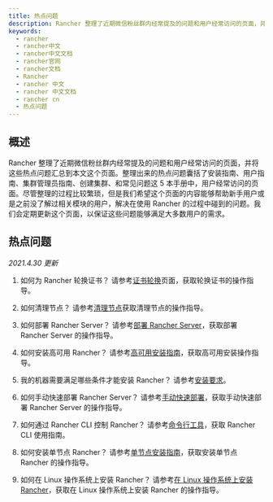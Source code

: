 ```yaml
---
title: 热点问题
description: Rancher 整理了近期微信粉丝群内经常提及的问题和用户经常访问的页面，并将这些热点问题汇总到本文这个页面。初次整理出来的热点问题囊括了安装指南、用户指南、集群管理员指南、创建集群、和常见问题这 5 本手册中，用户经常访问的页面。尽管初次整理的过程比较繁琐，但是我们希望这个页面的内容能够帮助新手用户或是之前没了解过相关模块的用户，解决在使用 Rancher 的过程中碰到的问题。
keywords:
  - rancher
  - rancher中文
  - rancher中文文档
  - rancher官网
  - rancher文档
  - Rancher
  - rancher 中文
  - rancher 中文文档
  - rancher cn
  - 热点问题
---
```


## 概述

Rancher 整理了近期微信粉丝群内经常提及的问题和用户经常访问的页面，并将这些热点问题汇总到本文这个页面。整理出来的热点问题囊括了安装指南、用户指南、集群管理员指南、创建集群、和常见问题这 5 本手册中，用户经常访问的页面。尽管整理的过程比较繁琐，但是我们希望这个页面的内容能够帮助新手用户或是之前没了解过相关模块的用户，解决在使用 Rancher 的过程中碰到的问题。我们会定期更新这个页面，以保证这些问题能够满足大多数用户的需求。

## 热点问题

_2021.4.30 更新_

1.  如何为 Rancher 轮换证书？
    请参考[证书轮换](/docs/rancher2.5/trending-topics/certificate-rotation/_index)页面，获取轮换证书的操作指导。

1.  如何清理节点？
    请参考[清理节点](/docs/rancher2.5/cluster-admin/trending-topics/_index)获取清理节点的操作指导。

1.  如何部署 Rancher Server？
    请参考[部署 Rancher Server](/docs/rancher2.5/trending-topics/deployment/_index)，获取部署 Rancher Server 的操作指导。

1.  如何安装高可用 Rancher？
    请参考[高可用安装指南](/docs/rancher2.5/trending-topics/install-rancher-on-k8s/_index)，获取高可用安装操作指导。

1.  我的机器需要满足哪些条件才能安装 Rancher？
    请参考[安装要求](/docs/rancher2.5/trending-topics/requirements/_index)。

1.  如何手动快速部署 Rancher Server？
    请参考[手动快速部署](/docs/rancher2.5/trending-topics/quickstart-manual-setup/_index)，获取手动快速部署 Rancher Server 的操作指导。

1.  如何通过 Rancher CLI 控制 Rancher？
    请参考[命令行工具](/docs/rancher2.5/trending-topics/cli/_index)，获取 Rancher CLI 使用指南。

1.  如何安装单节点 Rancher？
    请参考[单节点安装指南](/docs/rancher2.5/trending-topics/single-node-docker/_index)，获取安装单节点 Rancher 的操作指导。

1.  如何在 Linux 操作系统上安装 Rancher？
    请参考[在 Linux 操作系统上安装 Rancher](/docs/rancher2.5/trending-topics/install-rancher-on-linux/_index)，获取在 Linux 操作系统上安装 Rancher 的操作指导。
